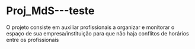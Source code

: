 # Proj_MdS---teste
O projeto consiste em auxiliar profissionais a organizar e monitorar o espaço de sua empresa/instituição para que não haja conflitos de horários entre os profissionais 
